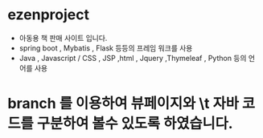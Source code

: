 # ezenproject
- 아동용 책 판매 사이트 입니다.
- spring boot , Mybatis , Flask 등등의 프레임 워크를 사용
- Java , Javascript / CSS , JSP ,html , Jquery ,Thymeleaf , Python 등의 언어를 사용

# branch 를 이용하여 뷰페이지와 \t 자바 코드를 구분하여 볼수 있도록 하였습니다.
